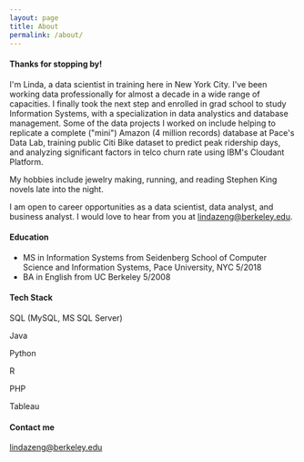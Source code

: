 ```yaml
---
layout: page
title: About
permalink: /about/
---
```

#### Thanks for stopping by!

I'm Linda, a data scientist in training here in New York City. I've been working data professionally for almost a decade in a wide range of capacities. I finally took the next step and enrolled in grad school to study Information Systems, with a specialization in data analystics and database management. Some of the data projects I worked on include helping to replicate a complete ("mini") Amazon (4 million records) database at Pace's Data Lab, training public Citi Bike dataset to predict peak ridership days, and analyzing significant factors in telco churn rate using IBM's Cloudant Platform.  

My hobbies include jewelry making, running, and reading Stephen King novels late into the night. 

I am open to career opportunities as a data scientist, data analyst, and business analyst. I would love to hear from you at [lindazeng@berkeley.edu](mailto:lindazeng@berkeley.edu).

#### Education 

* MS in Information Systems from Seidenberg School of Computer Science and Information Systems, Pace University, NYC 5/2018
* BA in English from UC Berkeley 5/2008

#### Tech Stack
SQL (MySQL, MS SQL Server)

Java

Python

R

PHP

Tableau

#### Contact me

[lindazeng@berkeley.edu](mailto:lindazeng@berkeley.edu)

